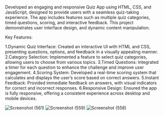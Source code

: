 Developed an engaging and responsive Quiz App using HTML, CSS, and JavaScript, designed to provide users with a seamless quiz-taking experience.
The app includes features such as multiple quiz categories, timed questions, scoring, and interactive feedback.
This project demonstrates user interface design, and dynamic content manipulation.

Key Features:

1.Dynamic Quiz Interface: Created an interactive UI with HTML and CSS, presenting questions, options, and feedback in a visually appealing manner.
2.Category Selection: Implemented a feature to select quiz categories, allowing users to choose from various topics.
3.Timed Questions: Integrated a timer for each question to enhance the challenge and improve user engagement.
4.Scoring System: Developed a real-time scoring system that calculates and displays the user’s score based on correct answers.
5.Instant Feedback: Provided immediate feedback on answers, with visual indicators for correct and incorrect responses.
6.Responsive Design: Ensured the app is fully responsive, offering a consistent experience across desktop and mobile devices.

![Screenshot (561)](https://github.com/Shubham-Chikane/Interactive-Quiz-App/assets/126098454/8cafaa61-a7cb-4af8-9c3d-505b3c326f30)
![Screenshot (559)](https://github.com/Shubham-Chikane/Interactive-Quiz-App/assets/126098454/47bf646f-0d55-4d82-b056-be0f153138c9)
![Screenshot (558)](https://github.com/Shubham-Chikane/Interactive-Quiz-App/assets/126098454/2a1f81ac-3214-4742-b7bf-0e92cb441834)

